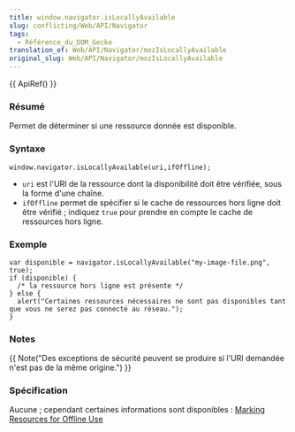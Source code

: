 ```yaml
---
title: window.navigator.isLocallyAvailable
slug: conflicting/Web/API/Navigator
tags:
  - Référence_du_DOM_Gecko
translation_of: Web/API/Navigator/mozIsLocallyAvailable
original_slug: Web/API/Navigator/mozIsLocallyAvailable
---
```


{{ ApiRef() }}

### Résumé

Permet de déterminer si une ressource donnée est disponible.

### Syntaxe

    window.navigator.isLocallyAvailable(uri,ifOffline);

- `uri` est l'URI de la ressource dont la disponibilité doit être vérifiée, sous la forme d'une chaîne.
- `ifOffline` permet de spécifier si le cache de ressources hors ligne doit être vérifié&nbsp;; indiquez `true` pour prendre en compte le cache de ressources hors ligne.

### Exemple

    var disponible = navigator.isLocallyAvailable("my-image-file.png", true);
    if (disponible) {
      /* la ressource hors ligne est présente */
    } else {
      alert("Certaines ressources nécessaires ne sont pas disponibles tant que vous ne serez pas connecté au réseau.");
    }

### Notes

{{ Note("Des exceptions de sécurité peuvent se produire si l\'URI demandée n\'est pas de la même origine.") }}

### Spécification

Aucune&nbsp;; cependant certaines informations sont disponibles&nbsp;: [Marking Resources for Offline Use](http://www.campd.org/stuff/Offline%20Cache.html)
